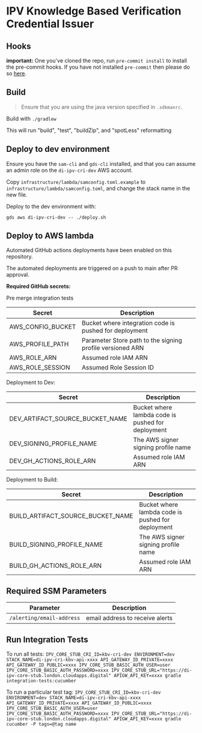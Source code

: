 # IPV Knowledge Based Verification Credential Issuer

## Hooks

**important:** One you've cloned the repo, run `pre-commit install` to install the pre-commit hooks.
If you have not installed `pre-commit` then please do so [here](https://pre-commit.com/).

## Build

> Ensure that you are using the java version specified in `.sdkmanrc`.

Build with `./gradlew`

This will run "build", "test", "buildZip", and "spotLess" reformatting

## Deploy to dev environment

Ensure you have the `sam-cli` and `gds-cli` installed, and that you can assume an admin role on the `di-ipv-cri-dev` AWS account.


Copy `infrastructure/lambda/samconfig.toml.example` to `infrastructure/lambda/samconfig.toml`, and change the stack name in the new file.

Deploy to the dev environment with:

`gds aws di-ipv-cri-dev -- ./deploy.sh`


## Deploy to AWS lambda

Automated GitHub actions deployments have been enabled on this repository.

The automated deployments are triggered on a push to main after PR approval.

**Required GitHub secrets:**

Pre merge integration tests

| Secret            | Description                                                     |
|-------------------|-----------------------------------------------------------------|
| AWS_CONFIG_BUCKET | Bucket where integration code is pushed for deployment          |
| AWS_PROFILE_PATH  | Parameter Store path to the signing profile versioned ARN       |
| AWS_ROLE_ARN      | Assumed role IAM ARN                                            |
| AWS_ROLE_SESSION  | Assumed Role Session ID                                         |

Deployment to Dev:

| Secret                          | Description                                       |
|---------------------------------|---------------------------------------------------|
| DEV_ARTIFACT_SOURCE_BUCKET_NAME | Bucket where lambda code is pushed for deployment |
| DEV_SIGNING_PROFILE_NAME        | The AWS signer signing profile name               |
| DEV_GH_ACTIONS_ROLE_ARN         | Assumed role IAM ARN                              |                       |

Deployment to Build:

| Secret                            | Description                                           |
|-----------------------------------|-------------------------------------------------------|
| BUILD_ARTIFACT_SOURCE_BUCKET_NAME | Bucket where lambda code is pushed for deployment     |
| BUILD_SIGNING_PROFILE_NAME        | The AWS signer signing profile name                   |
| BUILD_GH_ACTIONS_ROLE_ARN         | Assumed role IAM ARN                                  |

## Required SSM Parameters

| Parameter                  | Description                      |
|----------------------------|----------------------------------|
| `/alerting/email-address`  | email address to receive alerts  |

## Run Integration Tests

To run all tests:
`IPV_CORE_STUB_CRI_ID=kbv-cri-dev ENVIRONMENT=dev STACK_NAME=di-ipv-cri-kbv-api-xxxx API_GATEWAY_ID_PRIVATE=xxxx API_GATEWAY_ID_PUBLIC=xxxx IPV_CORE_STUB_BASIC_AUTH_USER=user IPV_CORE_STUB_BASIC_AUTH_PASSWORD=xxxx IPV_CORE_STUB_URL="https://di-ipv-core-stub.london.cloudapps.digital" APIGW_API_KEY=xxxx gradle integration-tests:cucumber`

To run a particular test tag: 
`IPV_CORE_STUB_CRI_ID=kbv-cri-dev ENVIRONMENT=dev STACK_NAME=di-ipv-cri-kbv-api-xxxx API_GATEWAY_ID_PRIVATE=xxxx API_GATEWAY_ID_PUBLIC=xxxx IPV_CORE_STUB_BASIC_AUTH_USER=user IPV_CORE_STUB_BASIC_AUTH_PASSWORD=xxxx IPV_CORE_STUB_URL="https://di-ipv-core-stub.london.cloudapps.digital" APIGW_API_KEY=xxxx gradle cucumber -P tags=@tag name`
